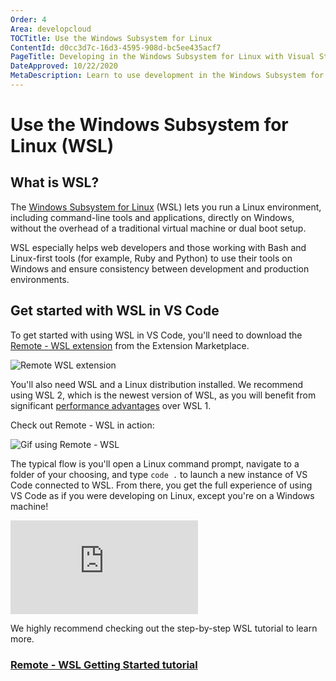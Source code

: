 ```yaml
---
Order: 4
Area: developcloud
TOCTitle: Use the Windows Subsystem for Linux
ContentId: d0cc3d7c-16d3-4595-908d-bc5ee435acf7
PageTitle: Developing in the Windows Subsystem for Linux with Visual Studio Code
DateApproved: 10/22/2020
MetaDescription: Learn to use development in the Windows Subsystem for Linux (WSL) with Visual Studio Code
---
```

# Use the Windows Subsystem for Linux (WSL)

## What is WSL?

The [Windows Subsystem for Linux](https://docs.microsoft.com/windows/wsl/about) (WSL) lets you run a Linux environment, including command-line tools and applications, directly on Windows, without the overhead of a traditional virtual machine or dual boot setup.

WSL especially helps web developers and those working with Bash and Linux-first tools (for example, Ruby and Python) to use their tools on Windows and ensure consistency between development and production environments.

## Get started with WSL in VS Code

To get started with using WSL in VS Code, you'll need to download the [Remote - WSL extension](https://marketplace.visualstudio.com/items?itemName=ms-vscode-remote.remote-wsl) from the Extension Marketplace.

<img src="images/remote-wsl.png" alt="Remote WSL extension" aria-hidden="true" class="thumb"/>

You'll also need WSL and a Linux distribution installed. We recommend using WSL 2, which is the newest version of WSL, as you will benefit from significant [performance advantages](https://docs.microsoft.com/windows/wsl/compare-versions) over WSL 1.

Check out Remote - WSL in action:

<img src="https://github.com/microsoft/vscode-remote-release/blob/master/docs/images/remote-wsl-open-code.gif?raw=true" alt="Gif using Remote - WSL" aria-hidden="true" class="thumb"/>

The typical flow is you'll open a Linux command prompt, navigate to a folder of your choosing, and type `code .` to launch a new instance of VS Code connected to WSL. From there, you get the full experience of using VS Code as if you were developing on Linux, except you're on a Windows machine!

<iframe src="https://youtube.com/embed/mIHprjsSO9o?rel=0&amp;disablekb=0&amp;modestbranding=1&amp;showinfo=0" frameborder="0" allowfullscreen></iframe>

We highly recommend checking out the step-by-step WSL tutorial to learn more.

### [Remote - WSL Getting Started tutorial](/docs/remote/wsl-tutorial.md)

